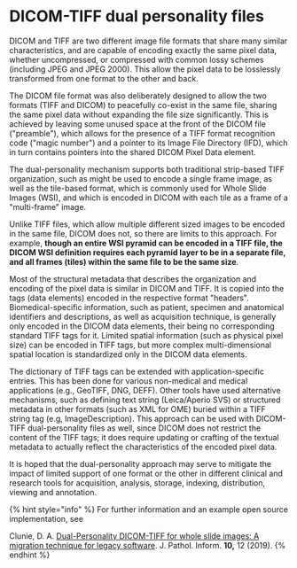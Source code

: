 # DICOM-TIFF dual personality files

DICOM and TIFF are two different image file formats that share many similar characteristics, and are capable of encoding exactly the same pixel data, whether uncompressed, or compressed with common lossy schemes (including JPEG and JPEG 2000). This allow the pixel data to be losslessly transformed from one format to the other and back.

The DICOM file format was also deliberately designed to allow the two formats (TIFF and DICOM) to peacefully co-exist in the same file, sharing the same pixel data without expanding the file size significantly. This is achieved by leaving some unused space at the front of the DICOM file ("preamble"), which allows for the presence of a TIFF format recognition code ("magic number") and a pointer to its Image File Directory (IFD), which in turn contains pointers into the shared DICOM Pixel Data element.

The dual-personality mechanism supports both traditional strip-based TIFF organization, such as might be used to encode a single frame image, as well as the tile-based format, which is commonly used for Whole Slide Images (WSI), and which is encoded in DICOM with each tile as a frame of a "multi-frame" image.

Unlike TIFF files, which allow multiple different sized images to be encoded in the same file, DICOM does not, so there are limits to this approach. For example, **though an entire WSI pyramid can be encoded in a TIFF file, the DICOM WSI definition requires each pyramid layer to be in a separate file, and all frames (tiles) within the same file to be the same size**.

Most of the structural metadata that describes the organization and encoding of the pixel data is similar in DICOM and TIFF. It is copied into the tags (data elements) encoded in the respective format "headers". Biomedical-specific information, such as patient, specimen and anatomical identifiers and descriptions, as well as acquisition technique, is generally only encoded in the DICOM data elements, their being no corresponding standard TIFF tags for it. Limited spatial information (such as physical pixel size) can be encoded in TIFF tags, but more complex multi-dimensional spatial location is standardized only in the DICOM data elements.

The dictionary of TIFF tags can be extended with application-specific entries. This has been done for various non-medical and medical applications (e.g., GeoTIFF, DNG, DEFF). Other tools have used alternative mechanisms, such as defining text string (Leica/Aperio SVS) or structured metadata in other formats (such as XML for OME) buried within a TIFF string tag (e.g, ImageDescription). This approach can be used with DICOM-TIFF dual-personality files as well, since DICOM does not restrict the content of the TIFF tags; it does require updating or crafting of the textual metadata to actually reflect the characteristics of the encoded pixel data.

It is hoped that the dual-personality approach may serve to mitigate the impact of limited support of one format or the other in different clinical and research tools for acquisition, analysis, storage, indexing, distribution, viewing and annotation.

{% hint style="info" %}
For further information and an example open source implementation, see

Clunie, D. A. [Dual-Personality DICOM-TIFF for whole slide images: A migration technique for legacy software](https://www.ncbi.nlm.nih.gov/pmc/articles/PMC6489422/). J. Pathol. Inform. **10,** 12 (2019).
{% endhint %}
